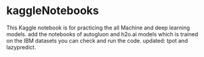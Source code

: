 # kaggleNotebooks
This Kaggle notebook is for practicing the all Machine and deep learning models.
add the notebooks of autogluon and h2o.ai models which is trained on the IBM datasets you can check and run the code.
updated: tpot and lazypredict.
